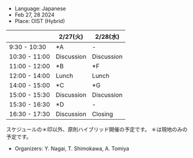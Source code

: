 - Language: Japanese
- Feb 27, 28 2024
- Place: OIST (Hybrid) 

|  | 2/27(火) | 2/28(水) |
| --- | --- | --- | 
| 9:30 - 10:30  | *A| - |
| 10:30 - 11:00 | Discussion | Discussion |
| 11:00 - 12:00  | *B | *F |
| 12:00 - 14:00  | Lunch | Lunch |
| 14:00 - 15:00  | *C | *G |
| 15:00 - 15:30 | Discussion | Discussion |
| 15:30 - 16:30  | *D | - |
| 16:30 - 17:30  | Discussion | Closing |

スケジュールの＊印以外、原則ハイブリッド開催の予定です。
＊は現地のみの予定です。

- Organizers: Y. Nagai,
T. Shimokawa,
A. Tomiya
